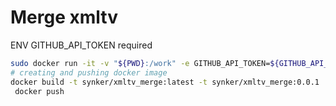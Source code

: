 # Merge xmltv


ENV GITHUB_API_TOKEN required

```bash
sudo docker run -it -v "${PWD}:/work" -e GITHUB_API_TOKEN=${GITHUB_API_TOKEN} synker/xmltv_merge:0.0.3 dos2unix docker/merge.sh && docker/merge.sh *.xmltv
# creating and pushing docker image
docker build -t synker/xmltv_merge:latest -t synker/xmltv_merge:0.0.1 .
 docker push
```